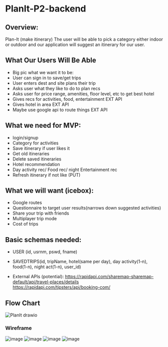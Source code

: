 # PlanIt-P2-backend

## Overview:
Plan-It (make itinerary)
The user will be able to pick a category either indoor or outdoor and our application will suggest an itinerary for our user. 

## What Our Users Will Be Able
- Big pic what we want it to be:
- User can sign in to save/get trips
- User enters dest and site plans their trip
- Asks user what they like to do to plan recs
- Asks user for price range, amenities, floor level, etc to get best hotel
- Gives recs for activities, food, entertainment EXT API
- Gives hotel in area EXT API
- Maybe use google api to route things EXT API

## What we need for MVP:
- login/signup
- Category for activities
- Save itinerary if user likes it
- Get old itineraries
- Delete saved itineraries
- Hotel recommendation
- Day activity rec/ Food rec/ night Entertainment rec
- Refresh itinerary if not like (PUT)

## What we will want (icebox):
- Google routes
- Questionnaire to target user results(narrows down suggested activities)
- Share your trip with friends
- Multiplayer trip mode
- Cost of trips

## Basic schemas needed:
- USER (id, usrnm, pswd, fname)
- SAVEDTRIPS(id, tripName, hotel(same per day), day activity(1-n), food(1-n), night act(1-n), user_id)

- External APIs (potential): 
https://rapidapi.com/sharemap-sharemap-default/api/travel-places/details
https://rapidapi.com/tipsters/api/booking-com/ 
## Flow Chart
![PlanIt drawio](https://user-images.githubusercontent.com/101686660/174396700-ec52db06-55d3-4fab-ac55-f1cffa85ae2f.png)

### Wireframe


![image](https://user-images.githubusercontent.com/105670057/174421907-d99ae1b5-eaad-40f5-8bf6-586f4d68ff9f.png)
![image](https://user-images.githubusercontent.com/105670057/174421919-2a7559c2-c8c3-4c05-a023-f5b77396ef79.png)
![image](https://user-images.githubusercontent.com/105670057/174421926-d8094ba8-ae27-4838-bdf9-7385ab9091e7.png)
![image](https://user-images.githubusercontent.com/105670057/174421934-27702112-3995-42a8-88bc-6e96f1521597.png)
